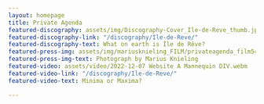 ```yaml
---
layout: homepage
title: Private Agenda
featured-discography: assets/img/Discography-Cover_Ile-de-Reve_thumb.jpg
featured-discography-link: "/discography/Ile-de-Reve/"
featured-discography-text: What on earth is Île de Rêve?
featured-press-img: assets/img/mariusknieling_FILM/privateagenda_film54.jpg
featured-press-img-text: Photograph by Marius Knieling
featured-video: assets/video/2022-12-07 Website A Mannequin DIV.webm
featured-video-link: "/discography/Ile-de-Reve/"
featured-video-text: Minima or Maxima?

---
```

